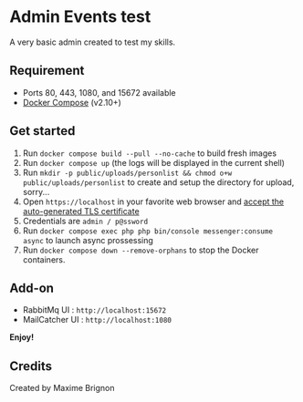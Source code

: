 # Admin Events test

A very basic admin created to test my skills.

## Requirement

* Ports 80, 443, 1080, and 15672 available
* [Docker Compose](https://docs.docker.com/compose/install/) (v2.10+)

## Get started

1. Run `docker compose build --pull --no-cache` to build fresh images
2. Run `docker compose up` (the logs will be displayed in the current shell)
3. Run `mkdir -p public/uploads/personlist && chmod o+w public/uploads/personlist` to create and setup the directory for upload, sorry...
4. Open `https://localhost` in your favorite web browser and [accept the auto-generated TLS certificate](https://stackoverflow.com/a/15076602/1352334)
5. Credentials are `admin / p@ssword`
6. Run `docker compose exec php php bin/console messenger:consume async` to launch async prossessing
7. Run `docker compose down --remove-orphans` to stop the Docker containers.

## Add-on

* RabbitMq UI : `http://localhost:15672`
* MailCatcher UI : `http://localhost:1080`

**Enjoy!**

## Credits

Created by Maxime Brignon
